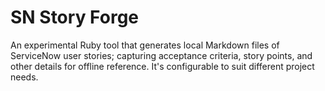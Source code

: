 # SN Story Forge

An experimental Ruby tool that generates local Markdown files of ServiceNow user stories; capturing acceptance criteria, story points, and other details for offline reference. It's configurable to suit different project needs.
